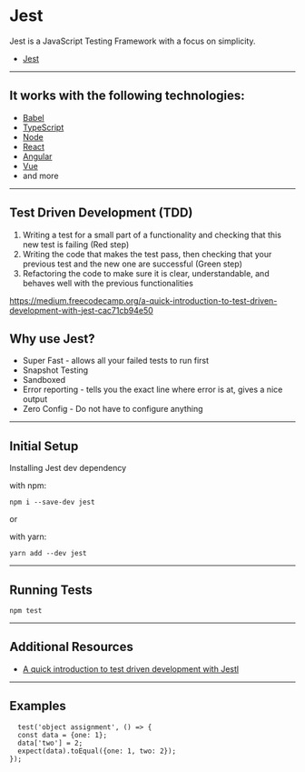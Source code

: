 # Jest

Jest is a JavaScript Testing Framework with a focus on simplicity.

- [Jest](https://jestjs.io//)

---

## It works with the following technologies:
- [Babel](https://babeljs.io/)
- [TypeScript](https://www.typescriptlang.org/)
- [Node](https://nodejs.org/en/)
- [React](https://reactjs.org/)
- [Angular](https://angular.io/)
- [Vue](https://vuejs.org/)
- and more
---

## Test Driven Development (TDD)

1. Writing a test for a small part of a functionality and checking that this new test is failing (Red step)
2. Writing the code that makes the test pass, then checking that your previous test and the new one are successful (Green step)
3. Refactoring the code to make sure it is clear, understandable, and behaves well with the previous functionalities

https://medium.freecodecamp.org/a-quick-introduction-to-test-driven-development-with-jest-cac71cb94e50


## Why use Jest?

- Super Fast - allows all your failed tests to run first
- Snapshot Testing 
- Sandboxed
- Error reporting - tells you the exact line where error is at, gives a nice output
- Zero Config - Do not have to configure anything

---

## Initial Setup

Installing Jest dev dependency

with npm:

```npm i --save-dev jest```

or 

with yarn:

```yarn add --dev jest```

---

## Running Tests

```npm test```

---

## Additional Resources
- [A quick introduction to test driven development with Jestl](https://medium.freecodecamp.org/a-quick-introduction-to-test-driven-development-with-jest-cac71cb94e50)

---

## Examples




```
  test('object assignment', () => {
  const data = {one: 1};
  data['two'] = 2;
  expect(data).toEqual({one: 1, two: 2});
});
```



